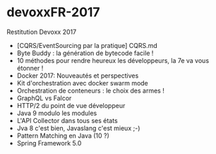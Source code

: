 # devoxxFR-2017
Restitution Devoxx 2017

- [CQRS/EventSourcing par la pratique] CQRS.md
- Byte Buddy : la génération de bytecode facile !
- 10 méthodes pour rendre heureux les développeurs, la 7e va vous étonner !
- Docker 2017: Nouveautés et perspectives
- Kit d'orchestration avec docker swarm mode
- Orchestration de conteneurs : le choix des armes !
- GraphQL vs Falcor
- HTTP/2 du point de vue développeur
- Java 9 modulo les modules
- L'API Collector dans tous ses états
- Jva 8 c'est bien, Javaslang c'est mieux ;-)
- Pattern Matching en Java (10 ?) 
- Spring Framework 5.0 
